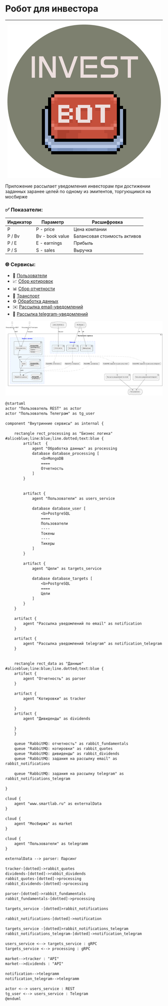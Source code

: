 # Робот для инвестора

<hr>

<div style="text-align: center;">
<img src="docs/logo.png" alt="invest bot" />
</div>


Приложение рассылает уведомления инвесторам при достижении заданных заранее целей по одному из эмитентов, торгующимся на мосбирже

### ✅ Показатели:

| Индикатор | Параметр        | Расшифровка                  |
|-----------|-----------------|------------------------------|
| P         | P - price       | Цена компании                |
| P / Bv    | Bv - book value | Балансовая стоимость активов |
| P / E     | E - earnings    | Прибыль                      |
| P / S     | S - sales       | Выручка                      |


### 🌐 Сервисы:
- 👤 [Пользователи](https://github.com/akolobaha/fin_api_gateway)
- 📈 [Сбор котировок](https://github.com/akolobaha/fin_quotes)
- 📊 [Сбор отчетности](https://github.com/akolobaha/fin_fundamentals)
- 🚚 [Транспорт](https://github.com/akolobaha/fin_transport)
- ⚙️ [Обработка данных](https://github.com/akolobaha/fin_data_processing)
- ✉️ [Рассылка email-уведомлений](https://github.com/akolobaha/fin_notifications)
- 📱 [Рассылка telegram-уведомлений](https://github.com/akolobaha/fin_notifications_telegram)

![img.png](docs/services_schema.png)

```plantuml plantuml
@startuml
actor "Пользователь REST" as actor
actor "Пользователь Телеграм" as tg_user

component "Внутринние сервисы" as internal {

    rectangle rect_processing as "Бизнес логика" #aliceblue;line:blue;line.dotted;text:blue {
        artifact  {
            agent "Обработка данных" as processing 
            database database_processing [
                <b>MongoDB
                ====
                Отчетность
            ]
        }
        
        
        artifact {
            agent "Пользователи" as users_service 
            
            database database_user [
                <b>PostgreSQL
                ====
                Пользователи
                ----
                Токены
                ----
                Тикеры
            ]
        }

        artifact {
            agent "Цели" as targets_service 
            
            database database_targets [
                <b>PostgreSQL
                ====
                Цели
            ]
        }
    }
    
    artifact {
        agent "Рассылка уведомлений по email" as notification
    }
    
    artifact {
        agent "Рассылка уведомлений telegram" as notification_telegram
    }


    rectangle rect_data as "Данные" #aliceblue;line:blue;line.dotted;text:blue {
    artifact { 
        agent "Отчетность" as parser
    }

    artifact {
        agent "Котировки" as tracker
   
    }
    artifact {
        agent "Дивиденды" as dividends
   
    }
    }
    
    queue "RabbitMQ: отчетность" as rabbit_fundamentals
    queue "RabbitMQ: котировки" as rabbit_quotes 
    queue "RabbitMQ: дивиденды" as rabbit_dividends
    queue "RabbitMQ: задания на рассылку email" as rabbit_notifications
    
    queue "RabbitMQ: задания на рассылку telegram" as rabbit_notifications_telegram

}

cloud {
    agent "www.smartlab.ru" as externalData
}

cloud {
    agent "Мосбиржа" as market
}

cloud {
    agent "Пользователи" as telegramm
}

externalData --> parser: Парсинг

tracker-[dotted]->rabbit_quotes
dividends-[dotted]->rabbit_dividends
rabbit_quotes-[dotted]->processing
rabbit_dividends-[dotted]->processing

parser-[dotted]->rabbit_fundamentals
rabbit_fundamentals-[dotted]->processing

targets_service -[dotted]>rabbit_notifications

rabbit_notifications-[dotted]->notification

targets_service -[dotted]>rabbit_notifications_telegram
rabbit_notifications_telegram-[dotted]->notification_telegram

users_service <--> targets_service : gRPC
targets_service <--> processing : gRPC

market-->tracker : "API"
market-->dividends : "API"

notification-->telegramm
notification_telegram-->telegramm

actor <--> users_service : REST
tg_user <--> users_service : Telegram
@enduml
```